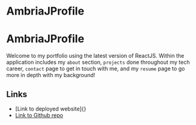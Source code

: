 # AmbriaJProfile

# AmbriaJProfile




Welcome to my portfolio using the latest version of ReactJS. Within the application includes my `about` section, `projects` done throughout my tech career, `contact` page to get in touch with me, and my `resume` page to go more in depth with my background!

## Links 
- [Link to deployed website]{}
- [Link to Github repo](https://github.com/Ambria1223/AmbriaJProfile.git)
